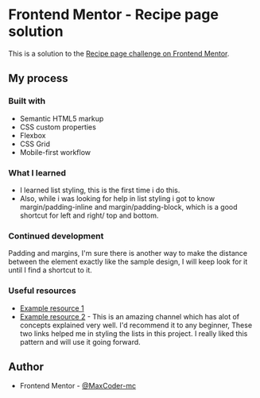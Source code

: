 # Frontend Mentor - Recipe page solution

This is a solution to the [Recipe page challenge on Frontend Mentor](https://www.frontendmentor.io/challenges/recipe-page-KiTsR8QQKm). 


## My process

### Built with

- Semantic HTML5 markup
- CSS custom properties
- Flexbox
- CSS Grid
- Mobile-first workflow


### What I learned

- I learned list styling, this is the first time i do this.
- Also, while i was looking for help in list styling i got to know margin/padding-inline and margin/padding-block, which is a good shortcut for left and right/ top and bottom.

### Continued development

Padding and margins, I'm sure there is another way to make the distance between the element exactly like the sample design, 
I will keep look for it until I find a shortcut to it.


### Useful resources

- [Example resource 1](https://www.youtube.com/watch?v=MBxm7SH7pzM&list=PLDoPjvoNmBAycLCqZ6Fx-FT96cRRuPiBh&index=1) 
- [Example resource 2](https://www.youtube.com/watch?v=3PLWdp3tC64&list=PLDoPjvoNmBAycLCqZ6Fx-FT96cRRuPiBh&index=3) - This is an amazing channel which has alot of concepts explained very well. I'd recommend it to any beginner, These two links helped me in styling the lists in this project. I really liked this pattern and will use it going forward.


## Author

- Frontend Mentor - [@MaxCoder-mc](https://www.frontendmentor.io/profile/MaxCoder-mc)